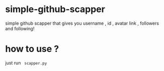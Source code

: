 # simple-github-scapper
simple github scapper that gives you username , id , avatar link , followers and following! <br>

# how to use ? <br> 
just run <code> scapper.py </code>

